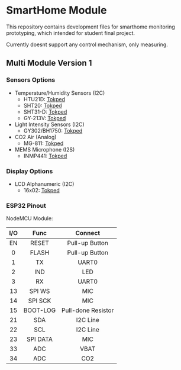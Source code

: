 # SmartHome Module

This repository contains development files for smarthome monitoring prototyping,
which intended for student final project.

Currently doesnt support any control mechanism, only measuring.

## Multi Module Version 1

### Sensors Options
- Temperature/Humidity Sensors (I2C)
    + HTU21D: [Tokped](https://www.tokopedia.com/akhishop/htu21d-temperature-and-humidity-sensor-module)
    + SHT20: [Tokped](https://www.tokopedia.com/akhishop/sht20-digital-temperature-and-humidity-sensor-module-i2c-communication)
    + SHT31-D: [Tokped](https://www.tokopedia.com/akhishop/sht31-d-temperature-humidity-sensor-module)
    + GY-213V: [Tokped](https://www.tokopedia.com/cncstorebandung/gy-213v-hdc1080-high-precision-temperature-and-humidity-sensor-module)
- Light Intensity Sensors (I2C)
    + GY302/BH1750: [Tokped](https://www.tokopedia.com/akhishop/gy-302-light-intensity-bh1750-module-sensor-intensitas-cahaya)
- CO2 Air (Analog)
    + MG-811: [Tokped](https://www.tokopedia.com/khursiot/dfrobot-analog-co2-gas-sensor-for-arduino-mg-811-sensor)
- MEMS Microphone (I2S)
    + INMP441: [Tokped](https://www.tokopedia.com/aifrobotic/inmp441-omnidirectional-microphone-module-mems-i2s-interface)

### Display Options
- LCD Alphanumeric (I2C)
    + 16x02: [Tokped](https://www.tokopedia.com/akhishop/lcd-16x2-blue-backlight-with-i2c-module)

### ESP32 Pinout

NodeMCU Module: 

| I/O | Func | Connect |
|:---:|:----:|:-------:|
| EN | RESET | Pull-up Button |
| 0 | FLASH | Pull-up Button |
| 1 | TX | UART0 |
| 2 | IND | LED |
| 3 | RX | UART0 |
| 13 | SPI WS | MIC |
| 14 | SPI SCK | MIC |
| 15 | BOOT-LOG | Pull-done Resistor |
| 21 | SDA | I2C Line |
| 22 | SCL | I2C Line |
| 23 | SPI DATA | MIC |
| 33 | ADC | VBAT |
| 34 | ADC | CO2 |




